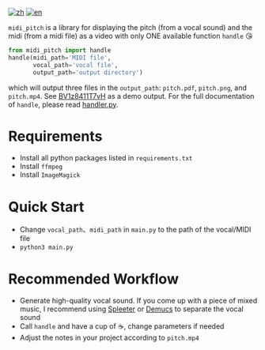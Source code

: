 [![zh](https://img.shields.io/badge/lang-zh-red.svg)](/README.md)
[![en](https://img.shields.io/badge/lang-en-yellow.svg)](/README.en.md)

`midi_pitch` is a library for displaying the pitch (from a vocal sound) and the midi (from a midi file) as a video with only ONE available function `handle` :kissing_heart:

```python
from midi_pitch import handle
handle(midi_path='MIDI file', 
       vocal_path='vocal file',
       output_path='output directory')
```
which will output three files in the `output_path`: `pitch.pdf`, `pitch.png`, and `pitch.mp4`. See [BV1z8411T7vH](https://www.bilibili.com/video/BV1z8411T7vH) as a demo output. For the full documentation of `handle`, please read [handler.py](/midi_pitch/handler.py).

# Requirements
- Install all python packages listed in `requirements.txt`
- Install `ffmpeg`
- Install `ImageMagick`

# Quick Start
- Change `vocal_path`、`midi_path` in `main.py` to the path of the vocal/MIDI file
- `python3 main.py`

# Recommended Workflow
- Generate high-quality vocal sound. If you come up with a piece of mixed music, I recommend using [Spleeter](https://github.com/deezer/spleeter) or [Demucs](https://github.com/facebookresearch/demucs) to separate the vocal sound
- Call `handle` and have a cup of :coffee:, change parameters if needed
- Adjust the notes in your project according to `pitch.mp4`
